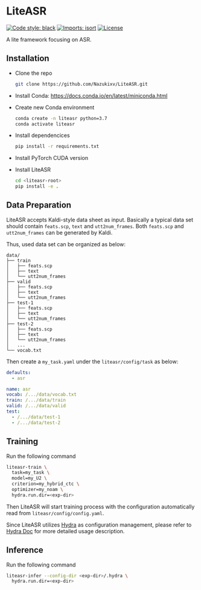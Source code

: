 # LiteASR

[![Code style: black](https://img.shields.io/badge/code%20style-black-000000.svg)](https://github.com/psf/black)
[![Imports: isort](https://img.shields.io/badge/%20imports-isort-%231674b1?style=flat&labelColor=ef8336)](https://pycqa.github.io/isort)
[![License](https://img.shields.io/github/license/mashape/apistatus.svg)](https://github.com/Nazukixv/LiteASR)

A lite framework focusing on ASR.

## Installation

- Clone the repo

  ```bash
  git clone https://github.com/Nazukixv/LiteASR.git
  ```

- Install Conda: https://docs.conda.io/en/latest/miniconda.html

- Create new Conda environment

  ```bash
  conda create -n liteasr python=3.7
  conda activate liteasr
  ```

- Install dependencices

  ```bash
  pip install -r requirements.txt
  ```

- Install PyTorch CUDA version

- Install LiteASR

  ```bash
  cd <liteasr-root>
  pip install -e .
  ```

## Data Preparation

LiteASR accepts Kaldi-style data sheet as input. Basically a typical data set should contain `feats.scp`, `text` and `utt2num_frames`. Both `feats.scp` and `utt2num_frames` can be generated by Kaldi.

Thus, used data set can be organized as below:

```
data/
├── train
│   ├── feats.scp
│   ├── text
│   └── utt2num_frames
├── valid
│   ├── feats.scp
│   ├── text
│   └── utt2num_frames
├── test-1
│   ├── feats.scp
│   ├── text
│   └── utt2num_frames
├── test-2
│   ├── feats.scp
│   ├── text
│   └── utt2num_frames
│   ...
└── vocab.txt
```

Then create a `my_task.yaml` under the `liteasr/config/task` as below:

```yaml
defaults:
  - asr

name: asr
vocab: /.../data/vocab.txt
train: /.../data/train
valid: /.../data/valid
test:
  - /.../data/test-1
  - /.../data/test-2
```

## Training

Run the following command

```bash
liteasr-train \
  task=my_task \
  model=my_U2 \
  criterion=my_hybrid_ctc \
  optimizer=my_noam \
  hydra.run.dir=<exp-dir>
```

Then LiteASR will start training process with the configuration automatically read from `liteasr/config/config.yaml`.

Since LiteASR utilizes [Hydra](https://github.com/facebookresearch/hydra) as configuration management, please refer to [Hydra Doc](https://hydra.cc/docs/1.1/intro/) for more detailed usage description.

## Inference

Run the following command

```bash
liteasr-infer --config-dir <exp-dir>/.hydra \
  hydra.run.dir=<exp-dir>
```
